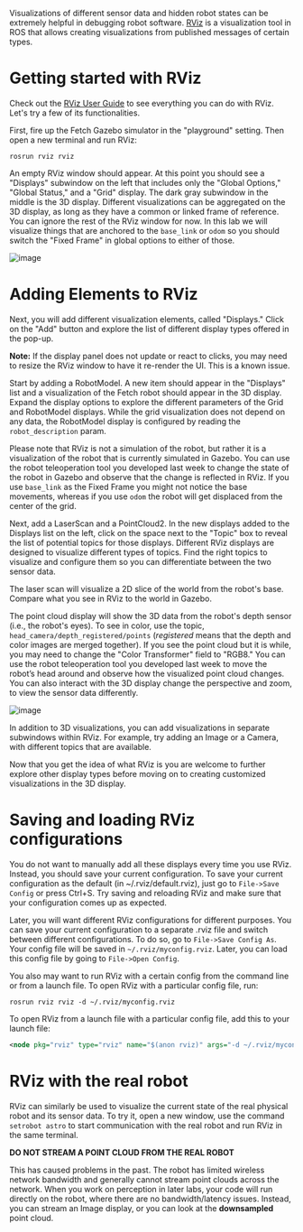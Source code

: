 Visualizations of different sensor data and hidden robot states can be extremely helpful in debugging robot software.
[RViz](http://wiki.ros.org/rviz) is a visualization tool in ROS that allows creating visualizations from published messages of certain types.

# Getting started with RViz

Check out the [RViz User Guide](http://wiki.ros.org/rviz/UserGuide) to see everything you can do with RViz.
Let's try a few of its functionalities.

First, fire up the Fetch Gazebo simulator in the "playground" setting. Then open a new terminal and run RViz:

```
rosrun rviz rviz
```

An empty RViz window should appear.
At this point you should see a "Displays" subwindow on the left that includes only the "Global Options," "Global Status," and a "Grid" display.
The dark gray subwindow in the middle is the 3D display.
Different visualizations can be aggregated on the 3D display, as long as they have a common or linked frame of reference. You can ignore the rest of the RViz window for now.
In this lab we will visualize things that are anchored to the `base_link` or `odom` so you should switch the "Fixed Frame" in global options to either of those.

![image](https://cloud.githubusercontent.com/assets/1175286/25155859/309204e4-244c-11e7-97c1-9823cb046567.png)

# Adding Elements to RViz

Next, you will add different visualization elements, called "Displays."
Click on the "Add" button and explore the list of different display types offered in the pop-up.

**Note:** If the display panel does not update or react to clicks, you may need to resize the RViz window to have it re-render the UI.
This is a known issue.

Start by adding a RobotModel.
A new item should appear in the "Displays" list and a visualization of the Fetch robot should appear in the 3D display. 
Expand the display options to explore the different parameters of the Grid and RobotModel displays.
While the grid visualization does not depend on any data, the RobotModel display is configured by reading the  `robot_description` param.

Please note that RViz is not a simulation of the robot, but rather it is a visualization of the robot that is currently simulated in Gazebo.
You can use the robot teleoperation tool you developed last week to change the state of the robot in Gazebo and observe that the change is reflected in RViz.
If you use `base_link` as the Fixed Frame you might not notice the base movements, whereas if you use `odom` the robot will get displaced from the center of the grid.

Next, add a LaserScan and a PointCloud2.
In the new displays added to the Displays list on the left, click on the space next to the "Topic" box to reveal the list of potential topics for those displays.
Different RViz displays are designed to visualize different types of topics.
Find the right topics to visualize and configure them so you can differentiate between the two sensor data.

The laser scan will visualize a 2D slice of the world from the robot's base.
Compare what you see in RViz to the world in Gazebo.

The point cloud display will show the 3D data from the robot's depth sensor (i.e., the robot's eyes).
To see in color, use the topic, `head_camera/depth_registered/points` (*registered* means that the depth and color images are merged together).
If you see the point cloud but it is while, you may need to change the "Color Transformer" field to "RGB8."
You can use the robot teleoperation tool you developed last week to move the robot’s head around and observe how the visualized point cloud changes.
You can also interact with the 3D display change the perspective and zoom, to view the sensor data differently.

![image](https://cloud.githubusercontent.com/assets/1175286/25156187/df2d5fa2-244d-11e7-8910-0bc2cae8e43f.png)

In addition to 3D visualizations, you can add visualizations in separate subwindows within RViz. For example, try adding an Image or a Camera, with different topics that are available.

Now that you get the idea of what RViz is you are welcome to further explore other display types before moving on to creating customized visualizations in the 3D display.

# Saving and loading RViz configurations

You do not want to manually add all these displays every time you use RViz.
Instead, you should save your current configuration.
To save your current configuration as the default (in ~/.rviz/default.rviz), just go to `File->Save Config` or press Ctrl+S.
Try saving and reloading RViz and make sure that your configuration comes up as expected.

Later, you will want different RViz configurations for different purposes.
You can save your current configuration to a separate .rviz file and switch between different configurations.
To do so, go to `File->Save Config As`.
Your config file will be saved in `~/.rviz/myconfig.rviz`.
Later, you can load this config file by going to `File->Open Config`.

You also may want to run RViz with a certain config from the command line or from a launch file.
To open RViz with a particular config file, run:
```
rosrun rviz rviz -d ~/.rviz/myconfig.rviz
```

To open RViz from a launch file with a particular config file, add this to your launch file:
```xml
<node pkg="rviz" type="rviz" name="$(anon rviz)" args="-d ~/.rviz/myconfig.rviz" />
```

# RViz with the real robot

RViz can similarly be used to visualize the current state of the real physical robot and its sensor data.
To try it, open a new window, use the command `setrobot astro` to start communication with the real robot and run RViz in the same terminal.

**DO NOT STREAM A POINT CLOUD FROM THE REAL ROBOT**

This has caused problems in the past.
The robot has limited wireless network bandwidth and generally cannot stream point clouds across the network.
When you work on perception in later labs, your code will run directly on the robot, where there are no bandwidth/latency issues.
Instead, you can stream an Image display, or you can look at the **downsampled** point cloud. 
